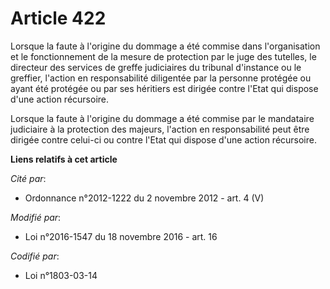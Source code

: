 # Article 422

Lorsque la faute à l'origine du dommage a été commise dans l'organisation et le fonctionnement de la mesure de protection par
le juge des tutelles, le directeur des services de greffe judiciaires du tribunal d'instance ou le greffier, l'action en
responsabilité diligentée par la personne protégée ou ayant été protégée ou par ses héritiers est dirigée contre l'Etat qui
dispose d'une action récursoire.

Lorsque la faute à l'origine du dommage a été commise par le mandataire judiciaire à la protection des majeurs, l'action en
responsabilité peut être dirigée contre celui-ci ou contre l'Etat qui dispose d'une action récursoire.

**Liens relatifs à cet article**

_Cité par_:

  - Ordonnance n°2012-1222 du 2 novembre 2012 - art. 4 (V)

_Modifié par_:

  - Loi n°2016-1547 du 18 novembre 2016 - art. 16

_Codifié par_:

  - Loi n°1803-03-14
